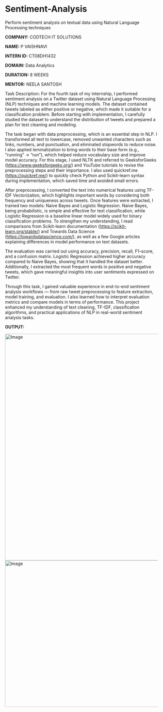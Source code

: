 # Sentiment-Analysis
Perform sentiment analysis on textual data using Natural Language Processing techniques

**COMPANY:** CODTECH IT SOLUTIONS

**NAME:** P VAISHNAVI

**INTERN ID:** CT08DH1432

**DOMAIN:** Data Analytics

**DURATION:** 8 WEEKS

**MENTOR:** NEELA SANTOSH

Task Description:
For the fourth task of my internship, I performed sentiment analysis on a Twitter dataset using Natural Language Processing (NLP) techniques and machine learning models. The dataset contained tweets labeled as either positive or negative, which made it suitable for a classification problem. Before starting with implementation, I carefully studied the dataset to understand the distribution of tweets and prepared a plan for text cleaning and modeling.

The task began with data preprocessing, which is an essential step in NLP. I transformed all text to lowercase, removed unwanted characters such as links, numbers, and punctuation, and eliminated stopwords to reduce noise. I also applied lemmatization to bring words to their base form (e.g., “running” → “run”), which helped reduce vocabulary size and improve model accuracy. For this stage, I used NLTK and referred to GeeksforGeeks (https://www.geeksforgeeks.org/) and YouTube tutorials to revise the preprocessing steps and their importance. I also used quickref.me (https://quickref.me/) to quickly check Python and Scikit-learn syntax during implementation, which saved time and avoided small errors.

After preprocessing, I converted the text into numerical features using TF-IDF Vectorization, which highlights important words by considering both frequency and uniqueness across tweets. Once features were extracted, I trained two models: Naive Bayes and Logistic Regression. Naive Bayes, being probabilistic, is simple and effective for text classification, while Logistic Regression is a baseline linear model widely used for binary classification problems. To strengthen my understanding, I read comparisons from Scikit-learn documentation (https://scikit-learn.org/stable/) and Towards Data Science (https://towardsdatascience.com/), as well as a few Google articles explaining differences in model performance on text datasets.

The evaluation was carried out using accuracy, precision, recall, F1-score, and a confusion matrix. Logistic Regression achieved higher accuracy compared to Naive Bayes, showing that it handled the dataset better. Additionally, I extracted the most frequent words in positive and negative tweets, which gave meaningful insights into user sentiments expressed on Twitter.

Through this task, I gained valuable experience in end-to-end sentiment analysis workflows — from raw tweet preprocessing to feature extraction, model training, and evaluation. I also learned how to interpret evaluation metrics and compare models in terms of performance. This project enhanced my understanding of text cleaning, TF-IDF, classification algorithms, and practical applications of NLP in real-world sentiment analysis tasks.

**OUTPUT:**

<img width="656" height="745" alt="Image" src="https://github.com/user-attachments/assets/62f06f0e-ea07-4221-bcf2-548cea9e6b3f" />

<img width="695" height="482" alt="Image" src="https://github.com/user-attachments/assets/04a90f0f-155b-4686-b631-cd0b09822919" />

